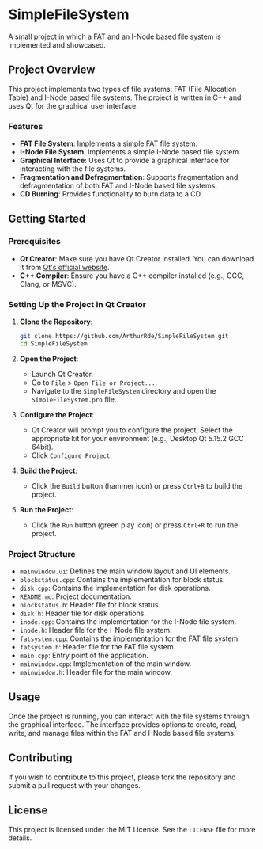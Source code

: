 # SimpleFileSystem

A small project in which a FAT and an I-Node based file system is implemented and showcased.

## Project Overview

This project implements two types of file systems: FAT (File Allocation Table) and I-Node based file systems. The project is written in C++ and uses Qt for the graphical user interface.

### Features

- **FAT File System**: Implements a simple FAT file system.
- **I-Node File System**: Implements a simple I-Node based file system.
- **Graphical Interface**: Uses Qt to provide a graphical interface for interacting with the file systems.
- **Fragmentation and Defragmentation**: Supports fragmentation and defragmentation of both FAT and I-Node based file systems.
- **CD Burning**: Provides functionality to burn data to a CD.

## Getting Started

### Prerequisites

- **Qt Creator**: Make sure you have Qt Creator installed. You can download it from [Qt's official website](https://www.qt.io/download).
- **C++ Compiler**: Ensure you have a C++ compiler installed (e.g., GCC, Clang, or MSVC).

### Setting Up the Project in Qt Creator

1. **Clone the Repository**:
    ```sh
    git clone https://github.com/ArthurRde/SimpleFileSystem.git
    cd SimpleFileSystem
    ```

2. **Open the Project**:
    - Launch Qt Creator.
    - Go to `File` > `Open File or Project...`.
    - Navigate to the `SimpleFileSystem` directory and open the `SimpleFileSystem.pro` file.

3. **Configure the Project**:
    - Qt Creator will prompt you to configure the project. Select the appropriate kit for your environment (e.g., Desktop Qt 5.15.2 GCC 64bit).
    - Click `Configure Project`.

4. **Build the Project**:
    - Click the `Build` button (hammer icon) or press `Ctrl+B` to build the project.

5. **Run the Project**:
    - Click the `Run` button (green play icon) or press `Ctrl+R` to run the project.

### Project Structure

- `mainwindow.ui`: Defines the main window layout and UI elements.
- `blockstatus.cpp`: Contains the implementation for block status.
- `disk.cpp`: Contains the implementation for disk operations.
- `README.md`: Project documentation.
- `blockstatus.h`: Header file for block status.
- `disk.h`: Header file for disk operations.
- `inode.cpp`: Contains the implementation for the I-Node file system.
- `inode.h`: Header file for the I-Node file system.
- `fatsystem.cpp`: Contains the implementation for the FAT file system.
- `fatsystem.h`: Header file for the FAT file system.
- `main.cpp`: Entry point of the application.
- `mainwindow.cpp`: Implementation of the main window.
- `mainwindow.h`: Header file for the main window.

## Usage

Once the project is running, you can interact with the file systems through the graphical interface. The interface provides options to create, read, write, and manage files within the FAT and I-Node based file systems.

## Contributing

If you wish to contribute to this project, please fork the repository and submit a pull request with your changes.

## License

This project is licensed under the MIT License. See the `LICENSE` file for more details.